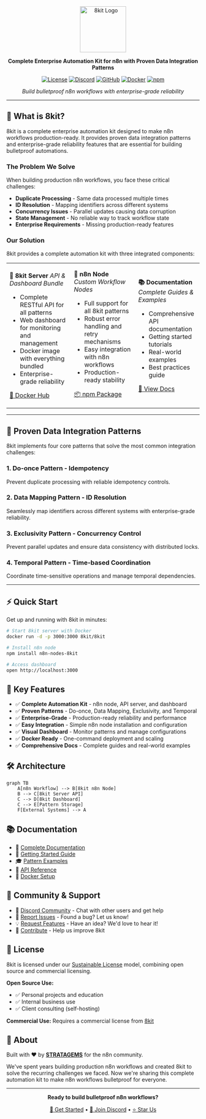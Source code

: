 <div align="center">
<img src="https://8kit.io/logo.svg" alt="8kit Logo" width="120" height="120">

**Complete Enterprise Automation Kit for n8n with Proven Data Integration Patterns**

[![License](https://img.shields.io/badge/License-Sustainable%20License-orange.svg)](https://8kit.io/sustainable-license)
[![Discord](https://img.shields.io/badge/Discord-Join%20Community-5865F2?logo=discord&logoColor=white)](https://discord.gg/5YxWFhmS)
[![GitHub](https://img.shields.io/badge/GitHub-8kit--io-181717?logo=github&logoColor=white)](https://github.com/8kit-io)
[![Docker](https://img.shields.io/badge/Docker-8kit%2F8kit-2496ED?logo=docker&logoColor=white)](https://hub.docker.com/r/8kit/8kit)
[![npm](https://img.shields.io/badge/npm-n8n--nodes--8kit-CB3837?logo=npm&logoColor=white)](https://www.npmjs.com/package/n8n-nodes-8kit)

*Build bulletproof n8n workflows with enterprise-grade reliability*

</div>

---

## 🚀 What is 8kit?

8kit is a complete enterprise automation kit designed to make n8n workflows production-ready. It provides proven data integration patterns and enterprise-grade reliability features that are essential for building bulletproof automations.

### The Problem We Solve

When building production n8n workflows, you face these critical challenges:
- **Duplicate Processing** - Same data processed multiple times
- **ID Resolution** - Mapping identifiers across different systems
- **Concurrency Issues** - Parallel updates causing data corruption
- **State Management** - No reliable way to track workflow state
- **Enterprise Requirements** - Missing production-ready features

### Our Solution

8kit provides a complete automation kit with three integrated components:

<table>
<tr>
<td width="33%">

**🔧 8kit Server**
*API & Dashboard Bundle*

- Complete RESTful API for all patterns
- Web dashboard for monitoring and management
- Docker image with everything bundled
- Enterprise-grade reliability

[🐳 Docker Hub](https://hub.docker.com/r/8kit/8kit)

</td>
<td width="33%">

**🧩 n8n Node**
*Custom Workflow Nodes*

- Full support for all 8kit patterns
- Robust error handling and retry mechanisms
- Easy integration with n8n workflows
- Production-ready stability

[📦 npm Package](https://www.npmjs.com/package/n8n-nodes-8kit)

</td>
<td width="33%">

**📚 Documentation**
*Complete Guides & Examples*

- Comprehensive API documentation
- Getting started tutorials
- Real-world examples
- Best practices guide

[📖 View Docs](https://8kit.io/docs)

</td>
</tr>
</table>

---

## 🎯 Proven Data Integration Patterns

8kit implements four core patterns that solve the most common integration challenges:

### 1. **Do-once Pattern** - Idempotency
Prevent duplicate processing with reliable idempotency controls.

### 2. **Data Mapping Pattern** - ID Resolution
Seamlessly map identifiers across different systems with enterprise-grade reliability.

### 3. **Exclusivity Pattern** - Concurrency Control
Prevent parallel updates and ensure data consistency with distributed locks.

### 4. **Temporal Pattern** - Time-based Coordination
Coordinate time-sensitive operations and manage temporal dependencies.

---

## ⚡ Quick Start

Get up and running with 8kit in minutes:

```bash
# Start 8kit server with Docker
docker run -d -p 3000:3000 8kit/8kit

# Install n8n node
npm install n8n-nodes-8kit

# Access dashboard
open http://localhost:3000
```

## 🌟 Key Features

- ✅ **Complete Automation Kit** - n8n node, API server, and dashboard
- ✅ **Proven Patterns** - Do-once, Data Mapping, Exclusivity, and Temporal
- ✅ **Enterprise-Grade** - Production-ready reliability and performance
- ✅ **Easy Integration** - Simple n8n node installation and configuration
- ✅ **Visual Dashboard** - Monitor patterns and manage configurations
- ✅ **Docker Ready** - One-command deployment and scaling
- ✅ **Comprehensive Docs** - Complete guides and real-world examples

## 🛠️ Architecture

```mermaid
graph TB
    A[n8n Workflow] --> B[8kit n8n Node]
    B --> C[8kit Server API]
    C --> D[8kit Dashboard]
    C --> E[Pattern Storage]
    F[External Systems] --> A
```

## 📚 Documentation

- 📖 [Complete Documentation](https://8kit.io/docs)
- 🚀 [Getting Started Guide](https://8kit.io/docs/getting-started)
- 🎓 [Pattern Examples](https://8kit.io/docs/8kit-patterns)
- 🔧 [API Reference](https://8kit.io/docs/api)
- 🐳 [Docker Setup](https://8kit.io/docs/installation)

## 🤝 Community & Support

- 💬 [Discord Community](https://discord.gg/5YxWFhmS) - Chat with other users and get help
- 🐛 [Report Issues](https://github.com/8kit-io/8kit/issues) - Found a bug? Let us know!
- 💡 [Request Features](https://github.com/8kit-io/8kit/discussions) - Have an idea? We'd love to hear it!
- 📝 [Contribute](https://github.com/8kit-io/8kit/blob/main/CONTRIBUTING.md) - Help us improve 8kit

## 📄 License

8kit is licensed under our [Sustainable License](https://8kit.io/sustainable-license) model, combining open source and commercial licensing.

**Open Source Use:**
- ✅ Personal projects and education
- ✅ Internal business use
- ✅ Client consulting (self-hosting)

**Commercial Use:** Requires a commercial license from [8kit](mailto:hello@8kit.io)

## 🏢 About

Built with ❤️ by [**STRATAGEMS**](https://stratagems.com) for the n8n community.

We've spent years building production n8n workflows and created 8kit to solve the recurring challenges we faced. Now we're sharing this complete automation kit to make n8n workflows bulletproof for everyone.

---

<div align="center">

**Ready to build bulletproof n8n workflows?**

[🚀 Get Started](https://8kit.io/docs) • [💬 Join Discord](https://discord.gg/5YxWFhmS) • [⭐ Star Us](https://github.com/8kit-io/8kit)

</div>
